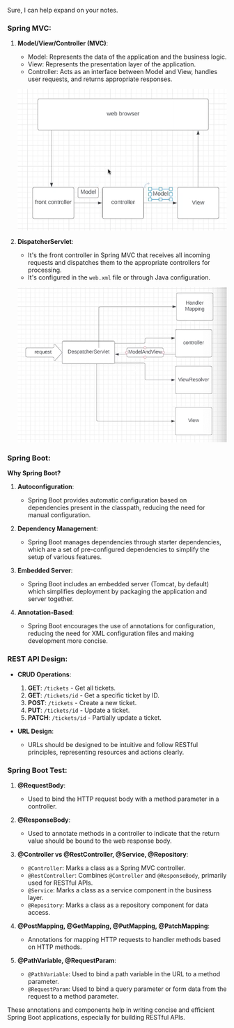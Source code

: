 Sure, I can help expand on your notes.

### Spring MVC:
1. **Model/View/Controller (MVC)**:
    - Model: Represents the data of the application and the business logic.
    - View: Represents the presentation layer of the application.
    - Controller: Acts as an interface between Model and View, handles user requests, and returns appropriate responses.

   ![Model/View/Controller](img/mvc.png)

2. **DispatcherServlet**:
    - It's the front controller in Spring MVC that receives all incoming requests and dispatches them to the appropriate controllers for processing.
    - It's configured in the `web.xml` file or through Java configuration.

   ![DispatcherServlet](img/dispatcherservlet.png)

### Spring Boot:
**Why Spring Boot?**
1. **Autoconfiguration**:
    - Spring Boot provides automatic configuration based on dependencies present in the classpath, reducing the need for manual configuration.

2. **Dependency Management**:
    - Spring Boot manages dependencies through starter dependencies, which are a set of pre-configured dependencies to simplify the setup of various features.

3. **Embedded Server**:
    - Spring Boot includes an embedded server (Tomcat, by default) which simplifies deployment by packaging the application and server together.

4. **Annotation-Based**:
    - Spring Boot encourages the use of annotations for configuration, reducing the need for XML configuration files and making development more concise.

### REST API Design:
- **CRUD Operations**:
    1. **GET**: `/tickets` - Get all tickets.
    2. **GET**: `/tickets/id` - Get a specific ticket by ID.
    3. **POST**: `/tickets` - Create a new ticket.
    4. **PUT**: `/tickets/id` - Update a ticket.
    5. **PATCH**: `/tickets/id` - Partially update a ticket.

- **URL Design**:
    - URLs should be designed to be intuitive and follow RESTful principles, representing resources and actions clearly.

### Spring Boot Test:
1. **@RequestBody**:
    - Used to bind the HTTP request body with a method parameter in a controller.

2. **@ResponseBody**:
    - Used to annotate methods in a controller to indicate that the return value should be bound to the web response body.

3. **@Controller vs @RestController, @Service, @Repository**:
    - `@Controller`: Marks a class as a Spring MVC controller.
    - `@RestController`: Combines `@Controller` and `@ResponseBody`, primarily used for RESTful APIs.
    - `@Service`: Marks a class as a service component in the business layer.
    - `@Repository`: Marks a class as a repository component for data access.

4. **@PostMapping, @GetMapping, @PutMapping, @PatchMapping**:
    - Annotations for mapping HTTP requests to handler methods based on HTTP methods.

5. **@PathVariable, @RequestParam**:
    - `@PathVariable`: Used to bind a path variable in the URL to a method parameter.
    - `@RequestParam`: Used to bind a query parameter or form data from the request to a method parameter.

These annotations and components help in writing concise and efficient Spring Boot applications, especially for building RESTful APIs.